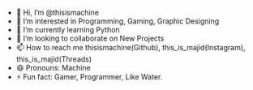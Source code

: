 - 👋 Hi, I’m @thisismachine
- 👀 I’m interested in Programming, Gaming, Graphic Designing
- 🌱 I’m currently learning Python
- 💞️ I’m looking to collaborate on New Projects
- 📫 How to reach me thisismachine(Github), this_is_majid(Instagram), this_is_majid(Threads)
- 😄 Pronouns: Machine
- ⚡ Fun fact: Gamer, Programmer, Like Water.

<!---
thisismachine/thisismachine is a ✨ special ✨ repository because its `README.md` (this file) appears on your GitHub profile.
You can click the Preview link to take a look at your changes.
--->
